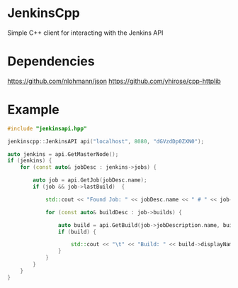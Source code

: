 # JenkinsCpp
Simple C++ client for interacting with the Jenkins API

# Dependencies
https://github.com/nlohmann/json
https://github.com/yhirose/cpp-httplib

# Example
```c++
#include "jenkinsapi.hpp"

jenkinscpp::JenkinsAPI api("localhost", 8080, "dGVzdDp0ZXN0");

auto jenkins = api.GetMasterNode();
if (jenkins) {
    for (const auto& jobDesc : jenkins->jobs) {

        auto job = api.GetJob(jobDesc.name);
        if (job && job->lastBuild)  {

            std::cout << "Found Job: " << jobDesc.name << " # " << job->description << std::endl;

            for (const auto& buildDesc : job->builds) {

                auto build = api.GetBuild(job->jobDescription.name, buildDesc.number);
                if (build) {

                    std::cout << "\t" << "Build: " << build->displayName << " # " << build->result << std::endl;
                }
            }
        }
    }
}
```
